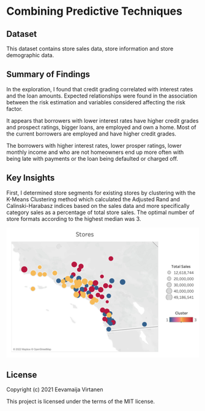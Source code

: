 # Combining Predictive Techniques

## Dataset

This dataset contains store sales data, store information and store demographic data.

## Summary of Findings

In the exploration, I found that credit grading correlated with interest rates and the loan amounts. Expected relationships were found in the association between the risk estimation and variables considered affecting the risk factor.

It appears that borrowers with lower interest rates have higher credit grades and prospect ratings, bigger loans, are employed and own a home. Most of the current borrowers are employed and have higher credit grades.

The borrowers with higher interest rates, lower prosper ratings, lower monthly income and who are not homeowners end up more often with being late with payments or the loan being defaulted or charged off.

## Key Insights

First, I determined store segments for existing stores by clustering with the K-Means Clustering method which calculated the Adjusted Rand and Calinski-Harabasz indices based on the sales data and more specifically category sales as a percentage of total store sales. The optimal number of store formats according to the highest median was 3.

![Store segments](https://github.com/currentco/data-analytics/blob/main/store_formats/tableau_viz.png)



## License

Copyright (c) 2021 Eevamaija Virtanen

This project is licensed under the terms of the MIT license.
